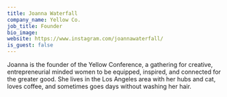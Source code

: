 ```yaml
---
title: Joanna Waterfall
company_name: Yellow Co.
job_title: Founder
bio_image:
website: https://www.instagram.com/joannawaterfall/
is_guest: false
---
```


Joanna is the founder of the Yellow Conference, a gathering for creative, entrepreneurial minded women to be equipped, inspired, and connected for the greater good. She lives in the Los Angeles area with her hubs and cat, loves coffee, and sometimes goes days without washing her hair.
